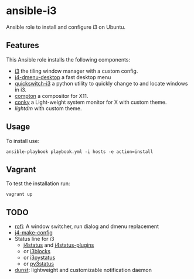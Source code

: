 # ansible-i3

Ansible role to install and configure i3 on Ubuntu.


## Features

This Ansible role installs the following components:

  * [i3](https://i3wm.org/) the tiling window manager with a custom config.
  * [j4-dmenu-desktop](https://github.com/enkore/j4-dmenu-desktop) a fast desktop menu
  * [quickswitch-i3](https://github.com/proxypoke/quickswitch-for-i3) a python utility to quickly change to and locate windows in i3.
  * [compton](https://github.com/chjj/compton) a compositor for X11.
  * [conky](https://github.com/brndnmtthws/conky) a Light-weight system monitor for X with custom theme.
  * _lightdm_ with custom theme.


## Usage

To install use:

```
ansible-playbook playbook.yml -i hosts -e action=install

```


## Vagrant

To test the installation run:

```
vagrant up
```


## TODO

  * [rofi](https://davedavenport.github.io/rofi/): A window switcher, run dialog and dmenu replacement
  * [j4-make-config](https://github.com/okraits/j4-make-config)
  * Status line for i3
    * [j4status](https://j4status.j4tools.org/) and [j4status-plugins](https://j4status.j4tools.org/j4status-plugins/)
    * or [i3blocks](https://github.com/vivien/i3blocks)
    * or [i3pystatus](https://github.com/enkore/i3pystatus)
    * or [py3status](https://github.com/ultrabug/py3status)
  * [dunst](http://www.knopwob.org/dunst/): lightweight and customizable notification daemon
